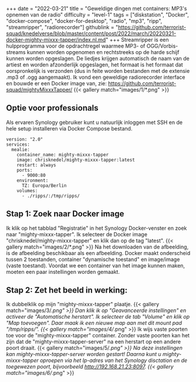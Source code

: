+++
date = "2022-03-21"
title = "Geweldige dingen met containers: MP3's opnemen van de radio"
difficulty = "level-1"
tags = ["diskstation", "Docker", "docker-compose", "docker-for-desktop", "radio", "mp3", "ripp", "streamripper", "radiorecorder"]
githublink = "https://github.com/terrorist-squad/knedelverse/blob/master/content/post/2022/march/20220321-docker-mighty-mixxx-tapper/index.nl.md"
+++
Streamripper is een hulpprogramma voor de opdrachtregel waarmee MP3- of OGG/Vorbis-streams kunnen worden opgenomen en rechtstreeks op de harde schijf kunnen worden opgeslagen. De liedjes krijgen automatisch de naam van de artiest en worden afzonderlijk opgeslagen, het formaat is het formaat dat oorspronkelijk is verzonden (dus in feite worden bestanden met de extensie .mp3 of .ogg aangemaakt). Ik vond een geweldige radiorecorder interface en bouwde er een Docker image van, zie: https://github.com/terrorist-squad/mightyMixxxTapper/
{{< gallery match="images/1/*.png" >}}

## Optie voor professionals
Als ervaren Synology gebruiker kunt u natuurlijk inloggen met SSH en de hele setup installeren via Docker Compose bestand.
```
version: "2.0"
services:
  mealie:
    container_name: mighty-mixxx-tapper
    image: chrisknedel/mighty-mixxx-tapper:latest
    restart: always
    ports:
      - 9000:80
    environment:
      TZ: Europa/Berlin
    volumes:
      - ./ripps/:/tmp/ripps/

```

## Stap 1: Zoek naar Docker image
Ik klik op het tabblad "Registratie" in het Synology Docker-venster en zoek naar "mighty-mixxx-tapper". Ik selecteer de Docker image "chrisknedel/mighty-mixxx-tapper" en klik dan op de tag "latest".
{{< gallery match="images/2/*.png" >}}
Na het downloaden van de afbeelding, is de afbeelding beschikbaar als een afbeelding. Docker maakt onderscheid tussen 2 toestanden, container "dynamische toestand" en image/image (vaste toestand). Voordat we een container van het image kunnen maken, moeten een paar instellingen worden gemaakt.
## Stap 2: Zet het beeld in werking:
Ik dubbelklik op mijn "mighty-mixxx-tapper" plaatje.
{{< gallery match="images/3/*.png" >}}
Dan klik ik op "Geavanceerde instellingen" en activeer de "Automatische herstart". Ik selecteer de tab "Volume" en klik op "Map toevoegen". Daar maak ik een nieuwe map aan met dit mount pad "/tmp/ripps/".
{{< gallery match="images/4/*.png" >}}
Ik wijs vaste poorten toe voor de "mighty-mixxx-tapper" container. Zonder vaste poorten kan het zijn dat de "mighty-mixxx-tapper-server" na een herstart op een andere poort draait.
{{< gallery match="images/5/*.png" >}}
Na deze instellingen kan mighty-mixxx-tapper-server worden gestart! Daarna kunt u mighty-mixxx-tapper oproepen via het Ip-adres van het Synology disctation en de toegewezen poort, bijvoorbeeld http://192.168.21.23:8097.
{{< gallery match="images/6/*.png" >}}

